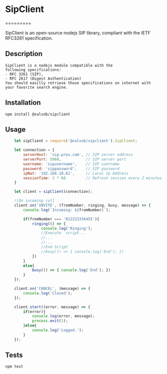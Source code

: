 # SipClient
=========

SipClient is an open-source nodejs SIP library, compliant with the IETF RFC3261 specification.

## Description

    SipClient is a nodejs module compatible with the
    following specifications:
    - RFC 3261 (SIP),
    - RFC 2617 (Digest Authentication)
    You should easilly retrieve those specifications on internet with
    your favorite search engine.

## Installation

  `npm install @salvob/sipclient`

## Usage
```javascript
    let sipClient = require('@salvob/sipclient').SipClient;

    let connection = {
        serverHost: 'sip.prov.com', // SIP server address
        serverPort: 5060,           // SIP server port
        username: 'sipusername',    // SIP username
        password: 'sippassword',    // SIP password
        ipNat: '192.168.10.61',     // Local Ip Address
        sessionTime: 2 * 60         // Refresh session every 2 minutes
    }

    let client = sipClient(connection);

    //On incoming call
    client.on('INVITE', (fromNumber, ringing, busy, message) => {
        console.log(`Incoming: ${fromNumber}`);

        if(fromNumber === '012223334455'){
            ringing(() => { 
                console.log('Ringing');
                //Execute  script...
                //...
                //...
                //End Script
                //busy(() => { console.log('End'); })
            })
        }
        else{
            busy(() => { console.log('End'); })
        }
    });

    client.on('CANCEL', (message) => {
        console.log('Closed');
    });

    client.start((error, message) => {
        if(error){
            console.log(error, message);
            process.exit(1);
        }else{
            console.log('Logged.');
        }
    });
```

## Tests

  `npm test`

